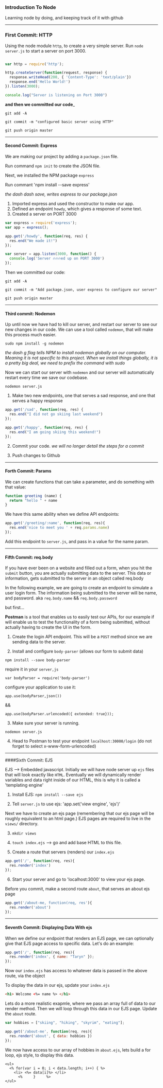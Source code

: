 ### Introduction To Node
Learning node by doing, and keeping track of it with github

---
### First Commit: HTTP
Using the node module `http`, to create a very simple server.
Run `node server.js` to start a server on port 3000.

```js

var http = require('http');

http.createServer(function(request, response) {
  response.writeHead(200, { 'Content-Type': 'text/plain'})
  response.end('Hello World!')
}).listen(3000);

console.log("Server is listening on Port 3000")
```

__and then we committed our code___

`git add -A`

`git commit -m "configured basic server using HTTP"`

`git push origin master`

----
#### Second Commit: Express
We are making our project by adding a `package.json` file.

Run command `npm init` to create the JSON file.

Next, we installed the NPM package `express`

Run commant 'npm install --save express'

*the dash dash save, writes express to our package.json*

1) Imported express and used the constructor to make our app.
2) Defined an endpoint `howdy`, which gives a response of some text.
3) Created a server on PORT 3000

```js
var express = require('express');
var app = express();

app.get('/howdy', function(req, res) {
  res.end("We made it!")
});

var server = app.listen(3000, function() {
  console.log('Server 🔥🔥🔥ed up on PORT 3000')
});
```
Then we committed our code:

`git add -A`

`git commit -m "Add package.json, user express to configure our server"`

`git push origin master`

----
#### Third commit: Nodemon
Up until now we have had to kill our server, and restart our server to see our new changes in our code. We can use a tool called `nodemon`, that will make this process much easier.

`sudo npm install -g nodemon`

*the dash g flag tells NPM to install nodemon globally on our computer. Meaning it is not specific to this project. When we install things globally, it is a pretty big deal, we need to prefix the command with sudo*

Now we can start our server with `nodemon` and our server will automatically restart every time we save our codebase.

`nodemon server.js`


1) Make two new endpoints, one that serves a sad response, and one that serves a happy response
```js
app.get('/sad', function(req, res) {
  res.end("I did not go skiing last weekend")
});

app.get('/happy', function(req, res) {
  res.end("I am going skiing this weekend!")
});
```

2) Commit your code. *we will no longer detail the steps for a commit*

3) Push changes to Github

----
#### Forth Commit: Params
We can create functions that can take a parameter, and do something with that value:
```js
function greeting (name) {
  return "hello " + name
}
```
We have this same ability when we define API endpoints:
```js
app.get('/greeting/:name', function(req, res){
  res.end('nice to meet you ' + req.params.name)
});
```
Add this endpoint to `server.js`, and pass in a value for the name param.

----
#### Fifth Commit: req.body
If you have ever been on a website and filled out a form, when you hit the `submit` button, you are actually submitting data to the server. This data or information, gets submitted to the server in an object called req.body

In the following example, we are going to create an endpoint to simulate a user login form. The information being submitted to the server will be name, and password. aka `req.body.name` && `req.body.password`

but first...

__Postman__ is a tool that enables us to easily test our APIs, for our example if will enable us to test the functionality of a form being submitted, without actually having to create the UI in the form.

1) Create the login API endpoint. This will be a `POST` method since we are sending data to the server.


2) Install and configure `body-parser` (allows our form to submit data)

`npm install --save body-parser`

require it in your `server,js`

`var bodyParser = require('body-parser')`

configure your application to use it:

`app.use(bodyParser,json())`

&&

`app.use(bodyParser.urlencoded({ extended: true}));`

3) Make sure your server is running.

`nodemon server.js`

4) Head to Postman to test your endpoint `localhost:30000/login` (do not forget to select x-www-form-urlencoded)

----
####Sixth Commit: EJS

EJS --> Embedded javascript. Initially we will have node server up `ejs` files that will look exactly like `HTML`. Eventually we will dynamically render variables and data right inside of our HTML, this is why it is called a 'templating engine'

1) Install EJS:
`npm install --save ejs`

2) Tell `server.js` to use ejs:
'app.set('view engine', 'ejs')'

Next we have to create an ejs page (remembering that our ejs page will be roughly equivalent to an html page.) EJS pages are required to live in the `views/` directory.

3) `mkdir views`

4) `touch index.ejs`  --> go and add base HTML to this file.

5) Create a route that servers (renders) our `index.ejs`
```js
app.get('/', function(req, res){
  res.render('index')
});
```
6) Start your server and go to 'localhost:3000' to view your ejs page.

Before you commit, make a second route `about`, that serves an about ejs page

```js
app.get('/about-me, function(req, res'){
  res.render('about')
});
```

----

#### Seventh Commit: Displaying Data With ejs
When we define our endpoint that renders an EJS page, we can optionally give that EJS page access to specific data. Let's do an example:

```js
app.get('/', function(req, res){
  res.render('index', { name: "Taryn" });
});
```

Now our `index.ejs` has access to whatever data is passed in the above route, via the object

To display the data in our ejs, update your `index.ejs`
```HTML
<h1> Welcome <%= name %> </h1>
```

Lets do a more realistic exapmle, where we pass an array full of data to our render method. Then we will loop through this data in our EJS page. Update the  `about` route.

```js
var hobbies = ["skiing", "hiking", "skyrim", "eating"];

app.get('/about-me', function(req, res){
  res.render('about', { data: hobbies })
});
```

We now have access to our array of hobbies in `about.ejs`, lets build a for loop, ejs style, to display this data.

```ejs
<ul>
  <% for(var i = 0; i < data.length; i++) { %>
    <li> <%= data[i]%> </li>
      <%     }     %>
</ul>
```
